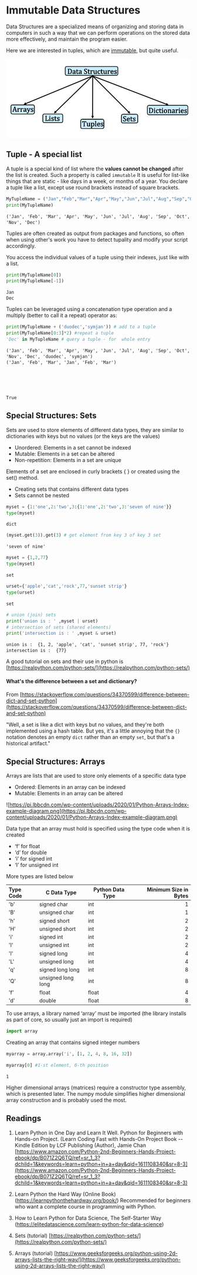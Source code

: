 # Immutable Data Structures

Data Structures are a specialized means of organizing and storing data in computers in such a way that we can perform operations on the stored data more effectively, and maintain the program easier.

Here we are interested in tuples, which are [immutable](https://www.dictionary.com/browse/mutable), but quite useful.

![](data-structures.png)


## Tuple - A special list

A tuple is a special kind of list where the **values cannot be changed** after the list is created.
Such a property is called `immutable`
It is useful for list-like things that are static - like days in a week, or months of a year.
You declare a tuple like a list, except use round brackets instead of square brackets.


```python
MyTupleName = ("Jan","Feb","Mar","Apr","May","Jun","Jul","Aug","Sep","Oct","Nov","Dec")
print(MyTupleName)
```

    ('Jan', 'Feb', 'Mar', 'Apr', 'May', 'Jun', 'Jul', 'Aug', 'Sep', 'Oct', 'Nov', 'Dec')


Tuples are often created as output from packages and functions, so often when using other's work you have to detect tupality and modify your script accordingly.
 
You access the individual values of a tuple using their indexes, just like with a list.  


```python
print(MyTupleName[0])
print(MyTupleName[-1])
```

    Jan
    Dec


Tuples can be leveraged using a concatenation type operation and a multiply (better to call it a repeat) operator as:


```python
print(MyTupleName + ('duodec','symjan')) # add to a tuple 
print(MyTupleName[0:3]*2) #repeat a tuple
'Dec' in MyTupleName # query a tuple - for  whole entry
```

    ('Jan', 'Feb', 'Mar', 'Apr', 'May', 'Jun', 'Jul', 'Aug', 'Sep', 'Oct', 'Nov', 'Dec', 'duodec', 'symjan')
    ('Jan', 'Feb', 'Mar', 'Jan', 'Feb', 'Mar')





    True



## Special Structures: Sets 
Sets are used to store elements of different data types, they are similar to dictionaries with keys but no values (or the keys are the values)

- Unordered: Elements in a set cannot be indexed
- Mutable: Elements in a set can be altered
- Non-repetition: Elements in a set are unique

Elements of a set are enclosed in curly brackets { } or created using the set() method.

- Creating sets that contains different data types
- Sets cannot be nested


```python
myset = {1:'one',2:'two',3:{1:'one',2:'two',3:'seven of nine'}}
type(myset)
```




    dict




```python
(myset.get(3)).get(3) # get element from key 3 of key 3 set
```




    'seven of nine'




```python
myset = {1,2,77}
type(myset)
```




    set




```python
urset={'apple','cat','rock',77,'sunset strip'}
type(urset)
```




    set




```python
# union (join) sets
print('union is : ' ,myset | urset)
# intersection of sets (shared elements)
print('intersection is : ' ,myset & urset)
```

    union is :  {1, 2, 'apple', 'cat', 'sunset strip', 77, 'rock'}
    intersection is :  {77}


A good tutorial on sets and their use in python is [https://realpython.com/python-sets/](https://realpython.com/python-sets/)

#### What's the difference between a set and dictionary? 

From [https://stackoverflow.com/questions/34370599/difference-between-dict-and-set-python](https://stackoverflow.com/questions/34370599/difference-between-dict-and-set-python)

"Well, a set is like a dict with keys but no values, and they're both implemented using a hash table. But yes, it's a little annoying that the `{}` notation denotes an empty `dict` rather than an empty `set`, but that's a historical artifact."

## Special Structures: Arrays 

Arrays are lists that are used to store only elements of a specific data type

-  Ordered: Elements in an array can be indexed
-  Mutable: Elements in an array can be altered

![https://pi.lbbcdn.com/wp-content/uploads/2020/01/Python-Arrays-Index-example-diagram.png](https://pi.lbbcdn.com/wp-content/uploads/2020/01/Python-Arrays-Index-example-diagram.png)



Data type that an array must hold is specified using the type code when it is created
- ‘f’ for float
- ‘d’ for double
- ‘i’ for signed int
- ‘I’ for unsigned int

More types are listed below


|Type Code|C Data Type|Python Data Type|Minimum Size in Bytes|
|:---|---|---|---:|
|'b'|	signed char|int	|1|
|'B'|	unsigned char	|int	|1|
|'h'|	signed short	|int	|2|
|'H'|	unsigned short	|int	|2|
|'i'|	signed int	|int	|2|
|'I'|	unsigned int	|int	|2|
|'l'|	signed long	|int	|4|
|'L'|	unsigned long	|int	|4|
|'q'|	signed long long	|int	|8|
|'Q'|	unsigned long long	|int	|8|
|'f'|	float	|float	|4|
|'d'|	double	|float	|8|

To use arrays, a library named ‘array’ must be imported (the library installs as part of core, so usually just an import is required)


```python
import array 
```

Creating an array that contains signed integer numbers


```python
myarray = array.array('i', [1, 2, 4, 8, 16, 32])
```


```python
myarray[0] #1-st element, 0-th position
```




    1



Higher dimensional arrays (matrices) require a constructor type assembly, which is presented later. The numpy module simplifies higher dimensional array construction and is probably used the most.

## Readings

1. Learn Python in One Day and Learn It Well. Python for Beginners with Hands-on Project. (Learn Coding Fast with Hands-On Project Book -- Kindle Edition by LCF Publishing (Author), Jamie Chan [https://www.amazon.com/Python-2nd-Beginners-Hands-Project-ebook/dp/B071Z2Q6TQ/ref=sr_1_3?dchild=1&keywords=learn+python+in+a+day&qid=1611108340&sr=8-3](https://www.amazon.com/Python-2nd-Beginners-Hands-Project-ebook/dp/B071Z2Q6TQ/ref=sr_1_3?dchild=1&keywords=learn+python+in+a+day&qid=1611108340&sr=8-3)

2. Learn Python the Hard Way (Online Book) (https://learnpythonthehardway.org/book/)  Recommended for beginners who want a complete course in programming with Python.

3. How to Learn Python for Data Science, The Self-Starter Way (https://elitedatascience.com/learn-python-for-data-science) 

4. Sets (tutorial) [https://realpython.com/python-sets/](https://realpython.com/python-sets/)

5. Arrays (tutorial) [https://www.geeksforgeeks.org/python-using-2d-arrays-lists-the-right-way/](https://www.geeksforgeeks.org/python-using-2d-arrays-lists-the-right-way/)


```python

```
